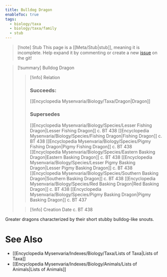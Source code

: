 ```yaml
---
title: Bulldog Dragon
enableToc: true
tags:
  - biology/taxa
  - biology/taxa/family
  - stub
---
```


> [!note] Stub
> This page is a [[Meta/Stub|stub]], meaning it is incomplete. Help expand it by commenting or create a new [issue](https://github.com/RagtimeGal/quartz--encyclopedia-mysenvaria/issues/new/choose) on the git!


> [!summary] Bulldog Dragon
> > [!info] Relation
> > ### Succeeds:
> > [[Encyclopedia Mysenvaria/Biology/Taxa/Dragon|Dragon]]
> > ### Supersedes 
> > [[Encyclopedia Mysenvaria/Biology/Species/Lesser Fishing Dragon|Lesser Fishing Dragon]] c. BT 438
> > [[Encyclopedia Mysenvaria/Biology/Species/Fishing Dragon|Fishing Dragon]] c. BT 438
> > [[Encyclopedia Mysenvaria/Biology/Species/Pigmy Fishing Dragon|Pigmy Fishing Dragon]] c. BT 438
> > [[Encyclopedia Mysenvaria/Biology/Species/Eastern Basking Dragon|Eastern Basking Dragon]] c. BT 438
> > [[Encyclopedia Mysenvaria/Biology/Species/Lesser Pigmy Basking Dragon|Lesser Pigmy Basking Dragon]] c. BT 438
> > [[Encyclopedia Mysenvaria/Biology/Species/Southern Basking Dragon|Southern Basking Dragon]] c. BT 438
> > [[Encyclopedia Mysenvaria/Biology/Species/Red Basking Dragon|Red Basking Dragon]] c. BT 438
> > [[Encyclopedia Mysenvaria/Biology/Species/Pigmy Basking Dragon|Pigmy Basking Dragon]] c. BT 437
>
> > [!info] Creation Date
> > c. BT 438

Greater dragons characterized by their short stubby bulldog-like snouts.

# See Also
- [[Encyclopedia Mysenvaria/Indexes/Biology/Taxa/Lists of Taxa|Lists of Taxa]]
- [[Encyclopedia Mysenvaria/Indexes/Biology/Animals/Lists of Animals|Lists of Animals]]
